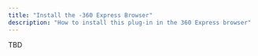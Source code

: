```yaml
---
title: "Install the -360 Express Browser"
description: "How to install this plug-in in the 360 Express browser"
---
```


TBD
